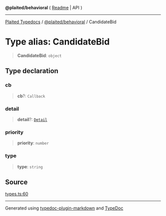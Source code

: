 **@plaited/behavioral** ( [Readme](../README.md) \| API )

***

[Plaited Typedocs](../../../modules.md) / [@plaited/behavioral](../modules.md) / CandidateBid

# Type alias: CandidateBid

> **CandidateBid**: `object`

## Type declaration

### cb

> **cb**?: `Callback`

### detail

> **detail**?: [`Detail`](Detail.md)

### priority

> **priority**: `number`

### type

> **type**: `string`

## Source

[types.ts:60](https://github.com/plaited/plaited/blob/d85458a/libs/behavioral/src/types.ts#L60)

***

Generated using [typedoc-plugin-markdown](https://www.npmjs.com/package/typedoc-plugin-markdown) and [TypeDoc](https://typedoc.org/)
